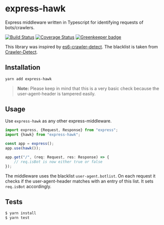 # express-hawk

Express middleware written in Typescript for identifying requests of bots/crawlers.

[![Build Status](https://travis-ci.com/MrSchneepflug/express-hawk.svg?branch=master)](https://travis-ci.com/MrSchneepflug/express-hawk)
[![Coverage Status](https://coveralls.io/repos/github/MrSchneepflug/express-hawk/badge.svg?branch=master)](https://coveralls.io/github/MrSchneepflug/express-hawk?branch=master)
[![Greenkeeper badge](https://badges.greenkeeper.io/MrSchneepflug/express-hawk.svg)](https://greenkeeper.io/)

This library was inspired by [es6-crawler-detect](https://github.com/JefferyHus/es6-crawler-detect). The blacklist is taken from [Crawler-Detect](https://github.com/JayBizzle/Crawler-Detect).

## Installation

```sh
yarn add express-hawk
```

> **Note:**
> Please keep in mind that this is a very basic check because the user-agent-header is tampered easily.

## Usage

Use `express-hawk` as any other express-middleware.

```js
import express, {Request, Response} from "express";
import {hawk} from "express-hawk";

const app = express();
app.use(hawk());

app.get("/", (req: Request, res: Response) => {
    // req.isBot is now either true or false
});
```

The middleware uses the blacklist `user-agent.botlist`. On each request it checks if the user-agent-header matches with an entry of this list. It sets `req.isBot` accordingly.

## Tests

```sh
$ yarn install
$ yarn test
```
